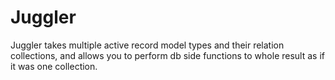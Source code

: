 Juggler
=======

Juggler takes multiple active record model types and their relation collections, and allows you to perform db side functions to whole result as if it was one collection.

